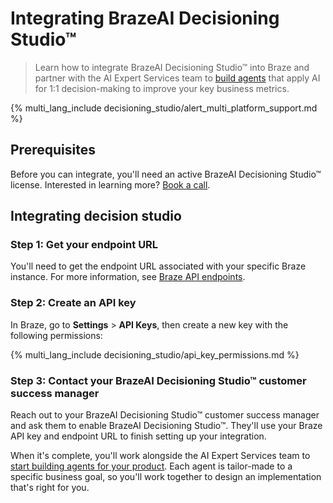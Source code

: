 # Integrating BrazeAI Decisioning Studio™

> Learn how to integrate BrazeAI Decisioning Studio™ into Braze and partner with the AI Expert Services team to [build agents]({{site.baseurl}}/user_guide/brazeai/decisioning_studio/building_agents) that apply AI for 1:1 decision-making to improve your key business metrics.

{% multi_lang_include decisioning_studio/alert_multi_platform_support.md %}

## Prerequisites

Before you can integrate, you'll need an active BrazeAI Decisioning Studio™ license. Interested in learning more? [Book a call](https://www.braze.com/get-started/).

## Integrating decision studio

### Step 1: Get your endpoint URL

You'll need to get the endpoint URL associated with your specific Braze instance. For more information, see [Braze API endpoints]({{site.baseurl}}/developer_guide/rest_api/basics/#endpoints).

### Step 2: Create an API key

In Braze, go to **Settings** > **API Keys**, then create a new key with the following permissions:

{% multi_lang_include decisioning_studio/api_key_permissions.md %}

### Step 3: Contact your BrazeAI Decisioning Studio™ customer success manager

Reach out to your BrazeAI Decisioning Studio™ customer success manager and ask them to enable BrazeAI Decisioning Studio™. They'll use your Braze API key and endpoint URL to finish setting up your integration.

When it's complete, you'll work alongside the AI Expert Services team to [start building agents for your product]({{site.baseurl}}/user_guide/brazeai/decisioning_studio/building_agents). Each agent is tailor-made to a specific business goal, so you'll work together to design an implementation that's right for you.
